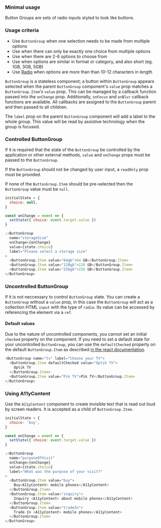### Minimal usage

Button Groups are sets of radio inputs styled to look like buttons.

### Usage criteria

- Use `ButtonGroup` when one selection needs to be made from multiple options
- Use when there can only be exactly one choice from multiple options
- Use when there are 2-6 options to choose from
- Use when options are similar in format or category, and also short (eg. 1GB, 3GB, 5GB)
- Use [Radio](#radio) when options are more than than 10-12 characters in length

`ButtonGroup` is a stateless component; a button within `ButtonGroup` appears selected when the parent `ButtonGroup` component's `value` prop matches a `ButtonGroup.Item`'s `value` prop. This can be managed by a callback function passed into the `onChange` prop. Additionally, `onFocus` and `onBlur` callback functions are available. All callbacks are assigned to the `ButtonGroup` parent and then passed to all children.

The `label` prop on the parent `ButtonGroup` component will add a label to the whole group. This value will be read by assistive technology when the group is focused.

### Controlled ButtonGroup

If it is required that the state of the `ButtonGroup` be controlled by the application or other external methods, `value` and `onChange` props must be passed to the `ButtonGroup`.

If the `ButtonGroup` should not be changed by user input, a `readOnly` prop must be provided.

If none of the `ButtonGroup.Item` should be pre-selected then the `ButtonGroup` value must be `null`.

```js
initialState = {
  choice: null,
}

const onChange = event => {
  setState({ choice: event.target.value })
}

;<ButtonGroup
  name="storageSize"
  onChange={onChange}
  value={state.choice}
  label="Please select a storage size"
>
  <ButtonGroup.Item value="64gb">64 GB</ButtonGroup.Item>
  <ButtonGroup.Item value="128gb">128 GB</ButtonGroup.Item>
  <ButtonGroup.Item value="256gb">256 GB</ButtonGroup.Item>
</ButtonGroup>
```

### Uncontrolled ButtonGroup

If it is not neccessary to control `ButtonGroup` state. You can create a `ButtonGroup` without a `value` prop, in this case the `ButtonGroup` will act as a collection HTML `input` with the type of `radio`. Its value can be accessed by referencing the element via a `ref`.

#### Default values

Due to the nature of uncontrolled components, you cannot set an initial `checked` property on the component. If you need to set a default state for your uncontrolled `ButtonGroup`, you can use the `defaultChecked` property on the default `ButtonGroup.Item` as described [in the react documentation](https://reactjs.org/docs/uncontrolled-components.html#default-values).

```js
<ButtonGroup name="tv" label="Choose your TV">
  <ButtonGroup.Item defaultChecked value="Optik TV">
    Optik TV
  </ButtonGroup.Item>
  <ButtonGroup.Item value="Pik TV">Pik TV</ButtonGroup.Item>
</ButtonGroup>
```

### Using A11yContent

Use the `A11yContent` component to create invisible text that is read out loud by screen readers. It is accepted as a child of `ButtonGroup.Item`.

```js
initialState = {
  choice: 'buy',
}

const onChange = event => {
  setState({ choice: event.target.value })
}

;<ButtonGroup
  name="purposeOfVisit"
  onChange={onChange}
  value={state.choice}
  label="What was the purpose of your visit?"
>
  <ButtonGroup.Item value="buy">
    Buy<A11yContent> mobile phones</A11yContent>
  </ButtonGroup.Item>
  <ButtonGroup.Item value="inquiry">
    Inquiry <A11yContent> about mobile phones</A11yContent>
  </ButtonGroup.Item>
  <ButtonGroup.Item value="tradeIn">
    Trade-In <A11yContent> mobile phones</A11yContent>
  </ButtonGroup.Item>
</ButtonGroup>
```
